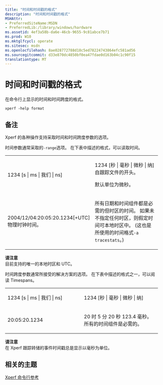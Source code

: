 ```yaml
---
title: "时间和时间戳的格式"
description: "时间和时间戳的格式"
MSHAttr:
- PreferredSiteName:MSDN
- PreferredLib:/library/windows/hardware
ms.assetid: 4ef3a58b-da6e-46cb-9655-9c81abce7b71
ms.prod: W10
ms.mktglfcycl: operate
ms.sitesec: msdn
ms.openlocfilehash: 8ae028772788d18c5ed78224743864efc581ad56
ms.sourcegitcommit: d33e870dc4850bf0ea47fdae0d163b04c1c90f15
translationtype: MT
---
```

# <a name="time-and-timestamp-formats"></a>时间和时间戳的格式


在命令行上显示的时间和时间跨度的格式。

``` syntax
xperf -help format
```

## <a name="remarks"></a>备注


Xperf 的各种操作支持采取时间和时间跨度参数的选项。

时间参数通常采取的`-range`选项。 在下表中描述的格式，可以读取时间。

<table>
<colgroup>
<col width="50%" />
<col width="50%" />
</colgroup>
<tbody>
<tr class="odd">
<td><p>1234 [s | ms | 我们 | ns]</p></td>
<td><p>1234 [秒 | 毫秒 | 微秒 | 纳] 自跟踪文件的开头。</p>
<p>默认单位为微秒。</p></td>
</tr>
<tr class="even">
<td><p>2004/12/04:20:05:20.1234[+UTC] 物理时钟时间。</p></td>
<td><p>所有日期和时间组件都是必需的但时区的时间。 如果未不指定任何时区，则假定时间可本地时区中。 (这也是所使用的时间格式<code>-a tracestats</code>。)</p></td>
</tr>
</tbody>
</table>

 

**请注意**  
目前支持的唯一的本地时区和 UTC。

 

时间跨度参数通常所接受的解决方案的选项。 在下表中描述的格式之一，可以阅读 Timespans。

<table>
<colgroup>
<col width="50%" />
<col width="50%" />
</colgroup>
<tbody>
<tr class="odd">
<td><p>1234 [s | ms | 我们 | ns]</p></td>
<td><p>1234 [秒 | 毫秒 | 微秒 | 纳]</p></td>
</tr>
<tr class="even">
<td><p>20:05:20.1234</p></td>
<td><p>20 时 5 分 20 秒 123.4 毫秒。 所有的时间组件是必需的。</p></td>
</tr>
</tbody>
</table>

 

**请注意**  
在 Xperf 跟踪转储的事件时间戳总是显示以毫秒为单位。

 

## <a name="related-topics"></a>相关的主题


[Xperf 命令行参考](xperf-command-line-reference.md)

 

 








